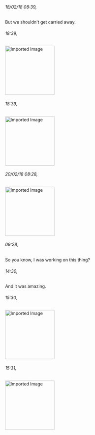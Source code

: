 ###### 18/02/18 08:39,
But we shouldn't get carried away. 


###### 18:39,
<img alt="Imported Image" src="testinputs/images/Screen Shot 2018-02-18 at 18.39.27.png" height=160/></p>
###### 18:39,
<img alt="Imported Image" src="testinputs/images/Screen Shot 2018-02-18 at 18.39.06.png" height=160/></p>
###### 20/02/18 08:28,
<img alt="Imported Image" src="testinputs/images/2018-02-20 08.28.04.jpg" height=160/></p>
###### 09:28,
So you know, I was working on this thing? 
###### 14:30,
And it was amazing. 


###### 15:30,
<img alt="Imported Image" src="testinputs/images/2018-02-20 15.30.21.jpg" height=160/></p>
###### 15:31,
<img alt="Imported Image" src="testinputs/images/2018-02-20 15.31.11.jpg" height=160/></p>

